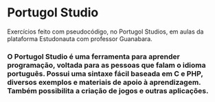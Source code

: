 # Portugol Studio
Exercícios feito com pseudocódigo, no Portugol Studios, em aulas da plataforma Estudonauta com professor Guanabara.


### O Portugol Studio é uma ferramenta para aprender programação, voltada para as pessoas que falam o idioma português. Possui uma sintaxe fácil baseada em C e PHP, diversos exemplos e materiais de apoio à aprendizagem. Também possibilita a criação de jogos e outras aplicações.
